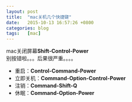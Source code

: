 ```yaml
---
layout: post
title:  "mac关机几个快捷键"
date:   2015-10-13 16:57:26 +0800
categories: blog
tags:   [mac]
---
```

mac关闭屏幕**Shift-Control-Power**              
别按错啦。。。后果很严重。。。。            

+ 重启：**Control-Command-Power**  
+ 立即关机：**Command-Option-Control-Power**
+ 注销：**Command-Shift-Q**
+ 休眠：**Command-Option-Power**         